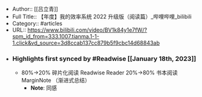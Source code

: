 - Author:: [[吕立青]]
- Full Title:: 【年度】我的效率系统 2022 升级版（阅读篇）_哔哩哔哩_bilibili
- Category:: #articles
- URL:: https://www.bilibili.com/video/BV1k84y1e7fW/?spm_id_from=333.1007.tianma.1-1-1.click&vd_source=3d8ccab137cc879b5f9cbc14d68843ab
- ### Highlights first synced by #Readwise [[January 18th, 2023]]
    - 80%->20% 碎片化阅读 Readwise Reader 
      20%->80% 书本阅读 MarginNote （渐进式总结）
        - **Note**: 同感
